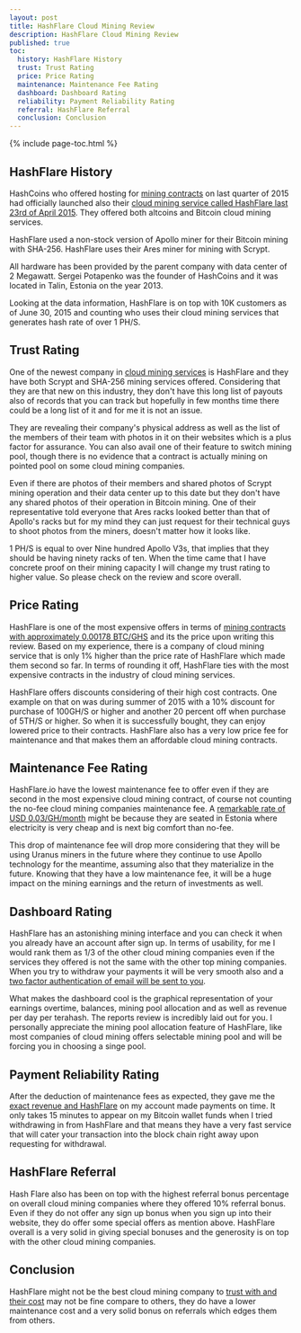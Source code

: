 ```yaml
---
layout: post
title: HashFlare Cloud Mining Review
description: HashFlare Cloud Mining Review
published: true
toc:
  history: HashFlare History
  trust: Trust Rating
  price: Price Rating
  maintenance: Maintenance Fee Rating
  dashboard: Dashboard Rating
  reliability: Payment Reliability Rating
  referral: HashFlare Referral
  conclusion: Conclusion
---
```


{% include page-toc.html %}

<h2 id="history">HashFlare History</h2>

<p>HashCoins who offered hosting for <a href="/bitcoin-predictions-from-reserve-bank-of-india">mining contracts</a> on last quarter of 2015 had officially launched also their <a href="http://geni.us/hashflare">cloud mining service called HashFlare last 23rd of April 2015</a>. They offered both altcoins and Bitcoin cloud mining services. </p>

<p>HashFlare used a non-stock version of Apollo miner for their Bitcoin mining with SHA-256. HashFlare uses their Ares miner for mining with Scrypt. </p>

<p>All hardware has been provided by the parent company with data center of 2 Megawatt. Sergei Potapenko was the founder of HashCoins and it was located in Talin, Estonia on the year 2013.</p>

<p>Looking at the data information, HashFlare is on top with 10K customers as of June 30, 2015 and counting who uses their cloud mining services that generates hash rate of over 1 PH/S.</p>
 
<h2 id="trust">Trust Rating</h2>

<p>One of the newest company in <a href="/why-bitcoin-bill-of-north-dakota-is-failure">cloud mining services</a> is HashFlare and they have both Scrypt and SHA-256 mining services offered. Considering that they are that new on this industry, they don't have this long list of payouts also of records that you can track but hopefully in few months time there could be a long list of it and for me it is not an issue. </p>

<p>They are revealing their company's physical address as well as the list of the members of their team with photos in it on their websites which is a plus factor for assurance. You can also avail one of their feature to switch mining pool, though there is no evidence that a contract is actually mining on pointed pool on some cloud mining companies.</p>

<p>Even if there are photos of their members and shared photos of Scrypt mining operation and their data center up to this date but they don't have any shared photos of their operation in Bitcoin mining. One of their representative told everyone that Ares racks looked better than that of Apollo's racks but for my mind they can just request for their technical guys to shoot photos from the miners, doesn't matter how it looks like. </p>

<p>1 PH/S is equal to over Nine hundred Apollo V3s, that implies that they should be having ninety racks of ten.  When the time came that I have concrete proof on their mining capacity I will change my trust rating to  higher value. So please check on the review and score overall.</p>

<h2 id="price">Price Rating</h2>

<p>HashFlare is one of the most expensive offers in terms of <a href="/beijing-threatens-shut-down-bitcoin-exchanges">mining contracts with approximately 0.00178 BTC/GHS</a> and its the price upon writing this review. Based on my experience, there is a company of cloud mining service that is only 1% higher than the price rate of HashFlare which made them second so far. In terms of rounding it off, HashFlare ties with the most expensive contracts in the industry of cloud mining services.</p>

<p>HashFlare offers discounts considering of their high cost contracts. One example on that on was during summer of 2015 with a 10% discount for purchase of 100GH/S or higher and another 20 percent off when purchase of 5TH/S or higher. So when it is successfully bought, they can enjoy lowered price to their contracts. HashFlare also has a very low price fee for maintenance and that makes  them an affordable cloud mining contracts.</p>

<h2 id="maintenance">Maintenance Fee Rating</h2>

<p>HashFlare.io have the lowest maintenance fee to offer even if they are second in the most expensive cloud mining contract, of course not counting the no-fee cloud mining companies maintenance fee. A <a href="/bitcoin-gambling-investments-512">remarkable rate of USD 0.03/GH/month</a> might be because they are seated in Estonia where electricity is very cheap and is next big comfort than no-fee. </p>

<p>This drop of maintenance fee will drop more considering that they will be using Uranus miners in the future where they continue to use Apollo technology for the meantime, assuming also that they materialize in the future. Knowing that they have a low maintenance fee, it will be a huge impact on the mining earnings and the return of investments as well.</p>

<h2 id="dashboard">Dashboard Rating</h2>

<p>HashFlare has an astonishing mining interface and you can check it when you already have an account after sign up. In terms of usability, for me I would rank them as 1/3 of the other cloud mining companies even if the services they offered is not the same with the other top mining companies. When you try to withdraw your payments it will be very smooth also and a <a href="/bitcoinminer/blob/gh-pages/_posts/2017-02-14-irb-warns-against-bitcoin-breaks-usd-1000">two factor authentication of email will be sent to you</a>. </p>

<p>What makes the dashboard cool is the graphical representation of your earnings overtime, balances, mining pool allocation and as well as revenue per day per terahash. The reports review is incredibly laid out for you. I personally appreciate the mining pool allocation feature of HashFlare, like most companies of cloud mining offers selectable mining pool and will be forcing you in choosing a singe pool.</p>

<h2 id="reliability">Payment Reliability Rating</h2>

<p>After the deduction of maintenance fees as expected, they gave me the <a href="/what-is-bitcoin-mining-and-how-to-be-a-bitcoin-miner">exact revenue and HashFlare</a> on my account made payments on time. It only takes 15 minutes to appear on my Bitcoin wallet funds when I tried withdrawing in from HashFlare and that means they have a very fast service that will cater your transaction into the block chain right away upon requesting for withdrawal.</p>

<h2 id="referral">HashFlare Referral</h2>

<p>Hash Flare also has been on top with the highest referral bonus percentage on overall cloud mining companies where they offered 10% referral bonus. Even if they do not offer any sign up bonus when you sign up into their website, they do offer some special offers as mention above. HashFlare overall is a very solid in giving special bonuses and the generosity is on top with the other cloud mining companies. </p>

<h2 id="conclusion">Conclusion</h2>

<p>HashFlare might not be the best cloud mining company to <a href="/how-to-avoid-bitcoin-cloud-mining-scams">trust with and their cost</a> may not be fine compare to others, they do have a lower maintenance cost and a very solid bonus on referrals which edges them from others. </p>
